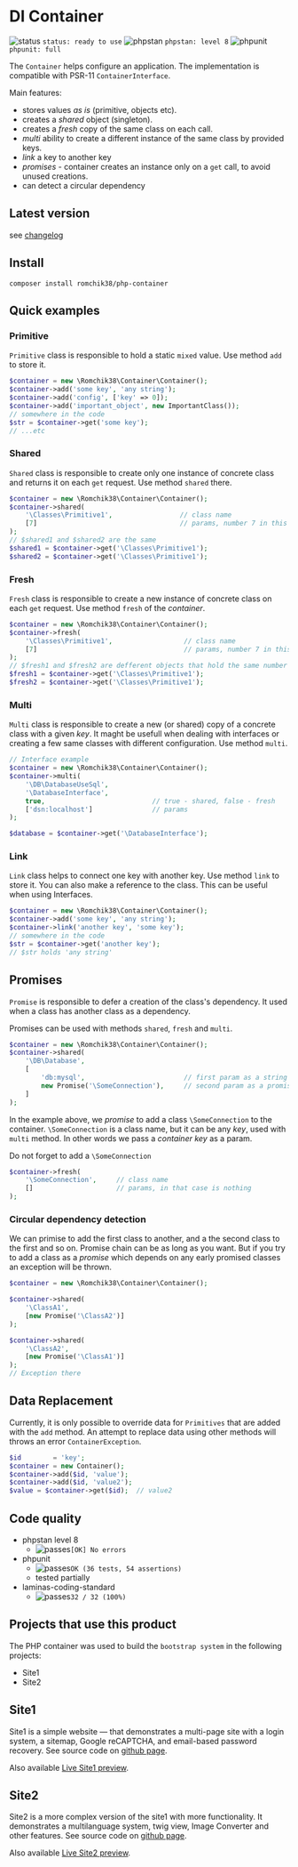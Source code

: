 # DI Container

![status](https://placehold.co/15x15/10b223/10b223.png) `status: ready to use`
![phpstan](https://placehold.co/15x15/1589F0/1589F0.png) `phpstan: level 8`
![phpunit](https://placehold.co/15x15/0dbc79/0dbc79.png) `phpunit: full`

The `Container` helps configure an application. The implementation is compatible with PSR-11 `ContainerInterface`.

Main features:

- stores values *as is* (primitive, objects etc).
- creates a *shared* object (singleton).
- creates a *fresh* copy of the same class on each call.
- *multi* ability to create a different instance of the same class by provided keys.
- *link* a key to another key
- *promises* - container creates an instance only on a `get` call, to avoid unused creations.
- can detect a circular dependency

## Latest version

see [changelog](./CHANGELOG.md)

## Install

`composer install romchik38/php-container`

## Quick examples

### Primitive

`Primitive` class is responsible to hold a static `mixed` value. Use method `add` to store it.

```php
$container = new \Romchik38\Container\Container();
$container->add('some key', 'any string');
$container->add('config', ['key' => 0]);
$container->add('important_object', new ImportantClass());
// somewhere in the code
$str = $container->get('some key');
// ...etc
```

### Shared

`Shared` class is responsible to create only one instance of concrete class and returns it on each `get` request. Use method `shared` there.

```php
$container = new \Romchik38\Container\Container();
$container->shared(
    '\Classes\Primitive1',                 // class name
    [7]                                    // params, number 7 in this case
);
// $shared1 and $shared2 are the same
$shared1 = $container->get('\Classes\Primitive1');
$shared2 = $container->get('\Classes\Primitive1');
```

### Fresh

`Fresh` class is responsible to create a new instance of concrete class on each `get` request. Use method `fresh` of the *container*.

```php
$container = new \Romchik38\Container\Container();
$container->fresh(
    '\Classes\Primitive1',                  // class name
    [7]                                     // params, number 7 in this case
);
// $fresh1 and $fresh2 are defferent objects that hold the same number 7
$fresh1 = $container->get('\Classes\Primitive1');
$fresh2 = $container->get('\Classes\Primitive1');
```

### Multi

`Multi` class is responsible to create a new (or shared) copy of a concrete class with a given *key*. It maght be usefull when dealing with interfaces or creating a few same classes with different configuration. Use method `multi`.

```php
// Interface example
$container = new \Romchik38\Container\Container();
$container->multi(
    '\DB\DatabaseUseSql',
    '\DatabaseInterface',
    true,                           // true - shared, false - fresh
    ['dsn:localhost']               // params
);

$database = $container->get('\DatabaseInterface');
```

### Link

`Link` class helps to connect one key with another key. Use method `link` to store it. You can also make a reference to the class. This can be useful when using Interfaces.

```php
$container = new \Romchik38\Container\Container();
$container->add('some key', 'any string');
$container->link('another key', 'some key');
// somewhere in the code
$str = $container->get('another key');
// $str holds 'any string'
```

## Promises

`Promise` is responsible to defer a creation of the class's dependency. It used when a class has another class as a dependency.

Promises can be used with methods `shared`, `fresh` and `multi`.

```php
$container = new \Romchik38\Container\Container();
$container->shared(
    '\DB\Database', 
    [
        'db:mysql',                         // first param as a string
        new Promise('\SomeConnection'),     // second param as a promise
    ]
);
```

In the example above, we *promise* to add a class `\SomeConnection` to the container. `\SomeConnection` is a class name, but it can be any *key*, used with `multi` method. In other words we pass a *container key* as a param.

Do not forget to add a `\SomeConnection`

```php
$container->fresh(
    '\SomeConnection',     // class name
    []                     // params, in that case is nothing
);
```

### Circular dependency detection

We can primise  to add the first class to another, and a the second class to the first and so on. Promise chain can be as long as you want. But if you try to add a class as a *promise* which depends on any early promised classes an exception will be thrown.

```php
$container = new \Romchik38\Container\Container();

$container->shared(
    '\ClassA1', 
    [new Promise('\ClassA2')]
);

$container->shared(
    '\ClassA2', 
    [new Promise('\ClassA1')]
);
// Exception there
```

## Data Replacement

Currently, it is only possible to override data for `Primitives` that are added with the `add` method. An attempt to replace data using other methods will throws an error `ContainerException`.

```php
$id        = 'key';
$container = new Container();
$container->add($id, 'value');
$container->add($id, 'value2');
$value = $container->get($id);  // value2
```

## Code quality

- phpstan level 8
  - ![passes](https://placehold.co/15x15/0dbc79/0dbc79.png)`[OK] No errors`  
- phpunit
  - ![passes](https://placehold.co/15x15/0dbc79/0dbc79.png)`OK (36 tests, 54 assertions)`
  - tested partially
- laminas-coding-standard
  - ![passes](https://placehold.co/15x15/0dbc79/0dbc79.png)`32 / 32 (100%)`

## Projects that use this product

The PHP container was used to build the `bootstrap system` in the following projects:

- Site1
- Site2

## Site1

Site1 is a simple website — that demonstrates a multi-page site with a login system, a sitemap, Google reCAPTCHA, and email-based password recovery. See source code on [github page](https://github.com/Romchik38/site1).

Also available [Live Site1 preview](https://site1.romanenko-studio.dev/).

## Site2

Site2 is a more complex version of the site1 with more functionality. It demonstrates a multilanguage system, twig view, Image Converter and other features. See source code on [github page](https://github.com/Romchik38/site2).

Also available [Live Site2 preview](https://site2.romanenko-studio.dev/en/about-this-site).
